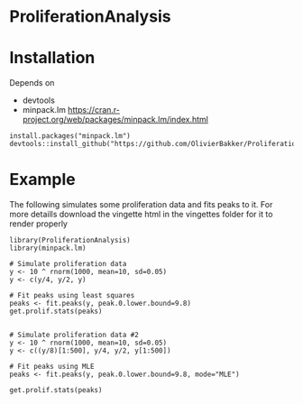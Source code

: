 # ProliferationAnalysis

# Installation

Depends on
- devtools
- minpack.lm https://cran.r-project.org/web/packages/minpack.lm/index.html

```
install.packages("minpack.lm")
devtools::install_github("https://github.com/OlivierBakker/ProliferationAnalysis/tree/main")
```

# Example

The following simulates some proliferation data and fits peaks to it. For more detaills download the vingette html in the vingettes folder for it to render properly
```
library(ProliferationAnalysis)
library(minpack.lm)

# Simulate proliferation data
y <- 10 ^ rnorm(1000, mean=10, sd=0.05)
y <- c(y/4, y/2, y)

# Fit peaks using least squares
peaks <- fit.peaks(y, peak.0.lower.bound=9.8)
get.prolif.stats(peaks)


# Simulate proliferation data #2
y <- 10 ^ rnorm(1000, mean=10, sd=0.05)
y <- c((y/8)[1:500], y/4, y/2, y[1:500])

# Fit peaks using MLE
peaks <- fit.peaks(y, peak.0.lower.bound=9.8, mode="MLE")

get.prolif.stats(peaks)
```
